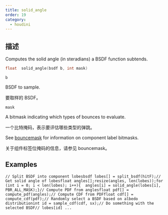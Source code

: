 ```yaml
---
title: solid_angle
order: 19
category:
  - houdini
---
```

    
## 描述

Computes the solid angle (in steradians) a BSDF function subtends.

```c
float  solid_angle(bsdf b, int mask)
```

`b`

BSDF to sample.

要取样的 BSDF。

`mask`

A bitmask indicating which types of bounces to evaluate.

一个比特掩码，表示要评估哪些类型的弹跳。

See [bouncemask](bouncemask.html) for information on component label bitmasks.

关于组件标签位掩码的信息，请参见 bouncemask。

## Examples

    // Split BSDF into component lobesbsdf lobes[] = split_bsdf(hitF);// Get solid angle of lobesfloat angles[];resize(angles, len(lobes));for (int i = 0; i < len(lobes); i++){  angles[i] = solid_angle(lobes[i], PBR_ALL_MASK);}// Compute PDF from anglesfloat pdf[] = compute_pdf(angles);// Compute CDF from PDFfloat cdf[] = compute_cdf(pdf);// Randomly select a BSDF based on albedo distributionint id = sample_cdf(cdf, sx);// Do something with the selected BSDF// lobes[id] ...
